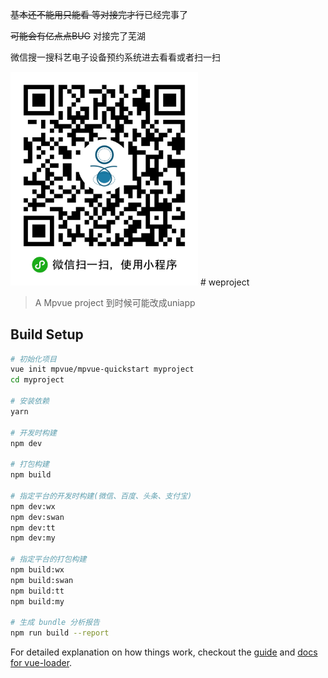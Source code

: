 
~~基本还不能用只能看 等对接完才行~~已经完事了

~~可能会有亿点点BUG~~ 对接完了芜湖

微信搜一搜科艺电子设备预约系统进去看看或者扫一扫

<img width="300px" src="https://github.com/Funqiewei/img-folder/blob/main/WechatIcon.jpg"/>
# weproject

> A Mpvue project 到时候可能改成uniapp
> 

## Build Setup

``` bash
# 初始化项目
vue init mpvue/mpvue-quickstart myproject
cd myproject

# 安装依赖
yarn

# 开发时构建
npm dev

# 打包构建
npm build

# 指定平台的开发时构建(微信、百度、头条、支付宝)
npm dev:wx
npm dev:swan
npm dev:tt
npm dev:my

# 指定平台的打包构建
npm build:wx
npm build:swan
npm build:tt
npm build:my

# 生成 bundle 分析报告
npm run build --report
```

For detailed explanation on how things work, checkout the [guide](http://vuejs-templates.github.io/webpack/) and [docs for vue-loader](http://vuejs.github.io/vue-loader).
